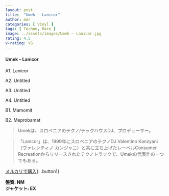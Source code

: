 ```yaml
---
layout: post
title:  "Umek – Lanicor"
author: mmr
categories: [ Vinyl ]
tags: [ Techno, Rare ]
image: ../assets/images/Umek – Lanicor.jpg
rating: 4.5
v-rating: VG
---
```


#### Umek – Lanicor

A1. Lanicor

A2. Untitled

A3. Untitled

A4. Untitled

B1. Mamomit

B2. Meprobamat

> Umekは、スロベニアのテクノ/テックハウスDJ、プロデューサー。

> 「Lanicor」は、1999年にスロベニアのテクノDJ Valentino Kanzyani（ヴァレンティノ カンジャニ）と共に立ち上げたレーベルConsumer Recreationからリリースされたテクノトラックで、Umekの代表作の一つでもある。




[メルカリで購入](https://jp.mercari.com/item/m82061331358){: .button1}

<div class="mt-4 mb-4 d-flex align-items-center">
<strong class="mr-1">盤質: NM</strong>
</div>
<div class="mt-4 mb-4 d-flex align-items-center">
<strong class="mr-1">ジャケット: EX</strong>
</div>
